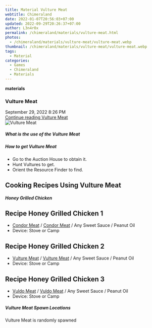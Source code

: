 ```yaml
---
title: Material Vulture Meat
webtitle: Chimeraland
date: 2022-01-07T20:56:03+07:00
updated: 2022-09-29T20:26:37+07:00
author: L3n4r0x
permalink: /chimeraland/materials/vulture-meat.html
photos:
  - /chimeraland/materials/vulture-meat/vulture-meat.webp
thumbnail: /chimeraland/materials/vulture-meat/vulture-meat.webp
tags:
  - Material
categories:
  - Games
  - Chimeraland
  - Materials
---
```


<section id="bootstrap-wrapper">
  <link
    rel="stylesheet"
    href="https://cdn.statically.io/gh/dimaslanjaka/Web-Manajemen/40ac3225/css/bootstrap-4.5-wrapper.css"
  />
  <div
    class="row g-0 border rounded overflow-hidden flex-md-row mb-4 shadow-sm position-relative"
  >
    <div class="col p-4 d-flex flex-column position-static">
      <strong class="d-inline-block mb-2 text-success">materials</strong>
      <h3 class="mb-0">Vulture Meat</h3>
      <div class="mb-1 text-muted">September 29, 2022 8:26 PM</div>
      <a
        href="/chimeraland/materials/vulture-meat.html"
        class="stretched-link d-none"
        >Continue reading Vulture Meat</a
      >
    </div>
    <div class="col-auto d-none d-lg-block">
      <img
        src="/chimeraland/materials/vulture-meat/vulture-meat.webp"
        alt="Vulture Meat"
      />
    </div>
  </div>
  <div class="row">
    <div class="col-lg-6 col-12 mb-2">
      <div class="card">
        <div class="card-body">
          <h5 class="card-title">What is the use of the Vulture Meat</h5>
          <div class="card-text"><ul></ul></div>
        </div>
      </div>
    </div>
    <div class="col-lg-6 col-12 mb-2">
      <div class="card">
        <div class="card-body">
          <h5 class="card-title">How to get Vulture Meat</h5>
          <div class="card-text">
            <ul>
              <li>Go to the Auction House to obtain it.</li>
              <li>Hunt Vultures to get.</li>
              <li>Orient the Resource Finder to find.</li>
            </ul>
          </div>
        </div>
      </div>
    </div>
    <div class="col-lg-6 col-12 mb-2">
      <h2 id="cookable">Cooking Recipes Using Vulture Meat</h2>
      <div id="recipe-honey-grilled-chicken">
        <h5 id="item-honey-grilled-chicken">Honey Grilled Chicken</h5>
        <div class="col-12 col-lg-6 recipe-item mb-2">
          <div class="card">
            <div class="card-body">
              <h2 class="card-title fs-5">Recipe Honey Grilled Chicken 1</h2>
              <div class="card-text">
                <ul>
                  <li>
                    <a
                      class="text-decoration-none"
                      href="/chimeraland/materials/condor-meat.html"
                      >Condor Meat</a
                    ><span> / </span
                    ><a
                      class="text-decoration-none"
                      href="/chimeraland/materials/condor-meat.html"
                      >Condor Meat</a
                    ><span> / </span>Any Sweet Sauce<span> / </span>Peanut Oil
                  </li>
                  <li>Device: Stove or Camp</li>
                </ul>
              </div>
            </div>
          </div>
        </div>
        <div class="col-12 col-lg-6 recipe-item mb-2">
          <div class="card">
            <div class="card-body">
              <h2 class="card-title fs-5">Recipe Honey Grilled Chicken 2</h2>
              <div class="card-text">
                <ul>
                  <li>
                    <a
                      class="text-decoration-none"
                      href="/chimeraland/materials/vulture-meat.html"
                      >Vulture Meat</a
                    ><span> / </span
                    ><a
                      class="text-decoration-none"
                      href="/chimeraland/materials/vulture-meat.html"
                      >Vulture Meat</a
                    ><span> / </span>Any Sweet Sauce<span> / </span>Peanut Oil
                  </li>
                  <li>Device: Stove or Camp</li>
                </ul>
              </div>
            </div>
          </div>
        </div>
        <div class="col-12 col-lg-6 recipe-item mb-2">
          <div class="card">
            <div class="card-body">
              <h2 class="card-title fs-5">Recipe Honey Grilled Chicken 3</h2>
              <div class="card-text">
                <ul>
                  <li>
                    <a
                      class="text-decoration-none"
                      href="/chimeraland/materials/vuldo-meat.html"
                      >Vuldo Meat</a
                    ><span> / </span
                    ><a
                      class="text-decoration-none"
                      href="/chimeraland/materials/vuldo-meat.html"
                      >Vuldo Meat</a
                    ><span> / </span>Any Sweet Sauce<span> / </span>Peanut Oil
                  </li>
                  <li>Device: Stove or Camp</li>
                </ul>
              </div>
            </div>
          </div>
        </div>
      </div>
    </div>
    <div class="col-12 mb-2">
      <h5>Vulture Meat Spawn Locations</h5>
      <p>Vulture Meat is randomly spawned</p>
    </div>
  </div>
</section>